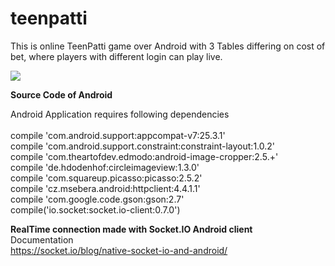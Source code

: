 # teenpatti
This is online TeenPatti game over Android with 3 Tables differing on cost of bet, where players with different login can play live.

<img src="http://appswale.com/teenpatti.jpeg">

<b>Source Code of Android</b>

Android Application requires following dependencies</br>
</br>
compile 'com.android.support:appcompat-v7:25.3.1'</br>
compile 'com.android.support.constraint:constraint-layout:1.0.2'</br>
compile 'com.theartofdev.edmodo:android-image-cropper:2.5.+'</br>
compile 'de.hdodenhof:circleimageview:1.3.0'</br>
compile 'com.squareup.picasso:picasso:2.5.2'</br>
compile 'cz.msebera.android:httpclient:4.4.1.1'</br>
compile 'com.google.code.gson:gson:2.7'</br>
compile('io.socket:socket.io-client:0.7.0') </br>

<b>RealTime connection made with Socket.IO Android client</b></br>
Documentation</br>
<a href="https://socket.io/blog/native-socket-io-and-android/"> https://socket.io/blog/native-socket-io-and-android/</a>
